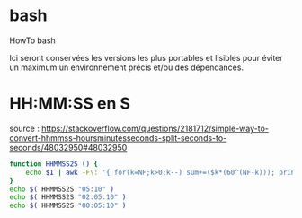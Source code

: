# bash
HowTo bash

Ici seront conservées les versions les plus portables et lisibles pour éviter un maximum un environnement précis et/ou des dépendances.

# HH:MM:SS en S
source : https://stackoverflow.com/questions/2181712/simple-way-to-convert-hhmmss-hoursminutesseconds-split-seconds-to-seconds/48032950#48032950
```sh
function HHMMSS2S () {
	echo $1 | awk -F\: '{ for(k=NF;k>0;k--) sum+=($k*(60^(NF-k))); print sum }'
}
echo $( HHMMSS2S "05:10" )
echo $( HHMMSS2S "02:05:10" )
echo $( HHMMSS2S "00:05:10" )
```

